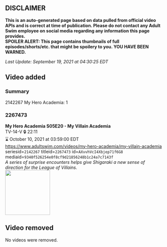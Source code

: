 ## DISCLAIMER
**This is an auto-generated page based on data pulled from official video APIs and is correct at time of publication. Please do not contact any Adult Swim employee on social media regarding any information this page provides.**  
**SPOILER ALERT: This page contains thumbnails of full episodes/shorts/etc. that might be spoilery to you. YOU HAVE BEEN WARNED.**  

_Last Update: September 19, 2021 at 04:30:25 EDT_
## Video added
### Summary
2142267 My Hero Academia: 1  
### 2267473
**My Hero Academia S05E20 - My Villain Academia**  
TV-14-V 🔒 22:11  
⌛ October 10, 2021 at 03:59:00 EDT  
https://www.adultswim.com/videos/my-hero-academia/my-villain-academia  
seriesid=`2142267` titleid=`2267473` id=`AXvvhVcI4Xbjep71f6G8` mediaid=`9340f526254e0f8cf9d21856248b1c24a7c7143f`  
_A series of surprise encounters helps give Shigaraki a new sense of direction for the League of Villains._  
<a href="https://media.cdn.adultswim.com/uploads/20210916/thumbnails/2_219161251268-MyHeroAcademia_108_MyVillainAcademia.png"><img src="https://media.cdn.adultswim.com/uploads/20210916/thumbnails/2_219161251268-MyHeroAcademia_108_MyVillainAcademia.png" height="144px" /></a>
## Video removed
No videos were removed.  
